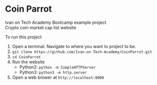 # Coin Parrot
Ivan on Tech Academy Bootcamp example project<br>
Crypto coin market cap list website

To run this project

1. Open a terminal. Navigate to where you want to project to be.
2. `git clone https://github.com/Ivan-on-Tech-Academy/CoinParrot.git`
3. `cd CoinParrot`
4. Run the website
   * Python2: `python -m SimpleHTTPServer`
   * Python3: `python3 -m http.server`
5. Open a web brower at `http://localhost:8000`

